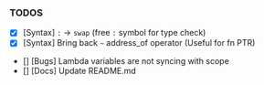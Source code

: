 ### TODOS
- [X] [Syntax] `:` -> `swap` (free `:` symbol for type check)
- [X] [Syntax] Bring back `~` address_of operator (Useful for fn PTR)
- [] [Bugs] Lambda variables are not syncing with scope
- [] [Docs] Update README.md
